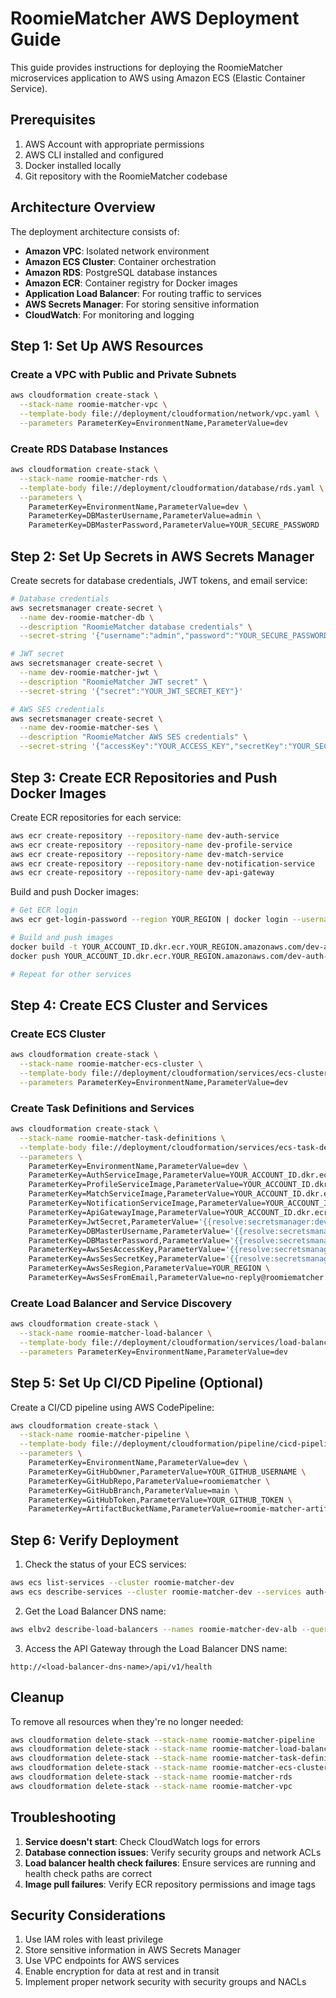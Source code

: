 # RoomieMatcher AWS Deployment Guide

This guide provides instructions for deploying the RoomieMatcher microservices application to AWS using Amazon ECS (Elastic Container Service).

## Prerequisites

1. AWS Account with appropriate permissions
2. AWS CLI installed and configured
3. Docker installed locally
4. Git repository with the RoomieMatcher codebase

## Architecture Overview

The deployment architecture consists of:

- **Amazon VPC**: Isolated network environment
- **Amazon ECS Cluster**: Container orchestration
- **Amazon RDS**: PostgreSQL database instances
- **Amazon ECR**: Container registry for Docker images
- **Application Load Balancer**: For routing traffic to services
- **AWS Secrets Manager**: For storing sensitive information
- **CloudWatch**: For monitoring and logging

## Step 1: Set Up AWS Resources

### Create a VPC with Public and Private Subnets

```bash
aws cloudformation create-stack \
  --stack-name roomie-matcher-vpc \
  --template-body file://deployment/cloudformation/network/vpc.yaml \
  --parameters ParameterKey=EnvironmentName,ParameterValue=dev
```

### Create RDS Database Instances

```bash
aws cloudformation create-stack \
  --stack-name roomie-matcher-rds \
  --template-body file://deployment/cloudformation/database/rds.yaml \
  --parameters \
    ParameterKey=EnvironmentName,ParameterValue=dev \
    ParameterKey=DBMasterUsername,ParameterValue=admin \
    ParameterKey=DBMasterPassword,ParameterValue=YOUR_SECURE_PASSWORD
```

## Step 2: Set Up Secrets in AWS Secrets Manager

Create secrets for database credentials, JWT tokens, and email service:

```bash
# Database credentials
aws secretsmanager create-secret \
  --name dev-roomie-matcher-db \
  --description "RoomieMatcher database credentials" \
  --secret-string '{"username":"admin","password":"YOUR_SECURE_PASSWORD"}'

# JWT secret
aws secretsmanager create-secret \
  --name dev-roomie-matcher-jwt \
  --description "RoomieMatcher JWT secret" \
  --secret-string '{"secret":"YOUR_JWT_SECRET_KEY"}'

# AWS SES credentials
aws secretsmanager create-secret \
  --name dev-roomie-matcher-ses \
  --description "RoomieMatcher AWS SES credentials" \
  --secret-string '{"accessKey":"YOUR_ACCESS_KEY","secretKey":"YOUR_SECRET_KEY"}'
```

## Step 3: Create ECR Repositories and Push Docker Images

Create ECR repositories for each service:

```bash
aws ecr create-repository --repository-name dev-auth-service
aws ecr create-repository --repository-name dev-profile-service
aws ecr create-repository --repository-name dev-match-service
aws ecr create-repository --repository-name dev-notification-service
aws ecr create-repository --repository-name dev-api-gateway
```

Build and push Docker images:

```bash
# Get ECR login
aws ecr get-login-password --region YOUR_REGION | docker login --username AWS --password-stdin YOUR_ACCOUNT_ID.dkr.ecr.YOUR_REGION.amazonaws.com

# Build and push images
docker build -t YOUR_ACCOUNT_ID.dkr.ecr.YOUR_REGION.amazonaws.com/dev-auth-service:latest ./auth-service
docker push YOUR_ACCOUNT_ID.dkr.ecr.YOUR_REGION.amazonaws.com/dev-auth-service:latest

# Repeat for other services
```

## Step 4: Create ECS Cluster and Services

### Create ECS Cluster

```bash
aws cloudformation create-stack \
  --stack-name roomie-matcher-ecs-cluster \
  --template-body file://deployment/cloudformation/services/ecs-cluster.yaml \
  --parameters ParameterKey=EnvironmentName,ParameterValue=dev
```

### Create Task Definitions and Services

```bash
aws cloudformation create-stack \
  --stack-name roomie-matcher-task-definitions \
  --template-body file://deployment/cloudformation/services/ecs-task-definitions.yaml \
  --parameters \
    ParameterKey=EnvironmentName,ParameterValue=dev \
    ParameterKey=AuthServiceImage,ParameterValue=YOUR_ACCOUNT_ID.dkr.ecr.YOUR_REGION.amazonaws.com/dev-auth-service:latest \
    ParameterKey=ProfileServiceImage,ParameterValue=YOUR_ACCOUNT_ID.dkr.ecr.YOUR_REGION.amazonaws.com/dev-profile-service:latest \
    ParameterKey=MatchServiceImage,ParameterValue=YOUR_ACCOUNT_ID.dkr.ecr.YOUR_REGION.amazonaws.com/dev-match-service:latest \
    ParameterKey=NotificationServiceImage,ParameterValue=YOUR_ACCOUNT_ID.dkr.ecr.YOUR_REGION.amazonaws.com/dev-notification-service:latest \
    ParameterKey=ApiGatewayImage,ParameterValue=YOUR_ACCOUNT_ID.dkr.ecr.YOUR_REGION.amazonaws.com/dev-api-gateway:latest \
    ParameterKey=JwtSecret,ParameterValue='{{resolve:secretsmanager:dev-roomie-matcher-jwt:SecretString:secret}}' \
    ParameterKey=DBMasterUsername,ParameterValue='{{resolve:secretsmanager:dev-roomie-matcher-db:SecretString:username}}' \
    ParameterKey=DBMasterPassword,ParameterValue='{{resolve:secretsmanager:dev-roomie-matcher-db:SecretString:password}}' \
    ParameterKey=AwsSesAccessKey,ParameterValue='{{resolve:secretsmanager:dev-roomie-matcher-ses:SecretString:accessKey}}' \
    ParameterKey=AwsSesSecretKey,ParameterValue='{{resolve:secretsmanager:dev-roomie-matcher-ses:SecretString:secretKey}}' \
    ParameterKey=AwsSesRegion,ParameterValue=YOUR_REGION \
    ParameterKey=AwsSesFromEmail,ParameterValue=no-reply@roomiematcher.com
```

### Create Load Balancer and Service Discovery

```bash
aws cloudformation create-stack \
  --stack-name roomie-matcher-load-balancer \
  --template-body file://deployment/cloudformation/services/load-balancer.yaml \
  --parameters ParameterKey=EnvironmentName,ParameterValue=dev
```

## Step 5: Set Up CI/CD Pipeline (Optional)

Create a CI/CD pipeline using AWS CodePipeline:

```bash
aws cloudformation create-stack \
  --stack-name roomie-matcher-pipeline \
  --template-body file://deployment/cloudformation/pipeline/cicd-pipeline.yaml \
  --parameters \
    ParameterKey=EnvironmentName,ParameterValue=dev \
    ParameterKey=GitHubOwner,ParameterValue=YOUR_GITHUB_USERNAME \
    ParameterKey=GitHubRepo,ParameterValue=roomiematcher \
    ParameterKey=GitHubBranch,ParameterValue=main \
    ParameterKey=GitHubToken,ParameterValue=YOUR_GITHUB_TOKEN \
    ParameterKey=ArtifactBucketName,ParameterValue=roomie-matcher-artifacts
```

## Step 6: Verify Deployment

1. Check the status of your ECS services:

```bash
aws ecs list-services --cluster roomie-matcher-dev
aws ecs describe-services --cluster roomie-matcher-dev --services auth-service profile-service match-service notification-service api-gateway
```

2. Get the Load Balancer DNS name:

```bash
aws elbv2 describe-load-balancers --names roomie-matcher-dev-alb --query 'LoadBalancers[0].DNSName' --output text
```

3. Access the API Gateway through the Load Balancer DNS name:

```
http://<load-balancer-dns-name>/api/v1/health
```

## Cleanup

To remove all resources when they're no longer needed:

```bash
aws cloudformation delete-stack --stack-name roomie-matcher-pipeline
aws cloudformation delete-stack --stack-name roomie-matcher-load-balancer
aws cloudformation delete-stack --stack-name roomie-matcher-task-definitions
aws cloudformation delete-stack --stack-name roomie-matcher-ecs-cluster
aws cloudformation delete-stack --stack-name roomie-matcher-rds
aws cloudformation delete-stack --stack-name roomie-matcher-vpc
```

## Troubleshooting

1. **Service doesn't start**: Check CloudWatch logs for errors
2. **Database connection issues**: Verify security groups and network ACLs
3. **Load balancer health check failures**: Ensure services are running and health check paths are correct
4. **Image pull failures**: Verify ECR repository permissions and image tags

## Security Considerations

1. Use IAM roles with least privilege
2. Store sensitive information in AWS Secrets Manager
3. Use VPC endpoints for AWS services
4. Enable encryption for data at rest and in transit
5. Implement proper network security with security groups and NACLs
